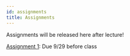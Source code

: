 ```yaml
---
id: assignments
title: Assignments
---
```


Assignments will be released here after lecture!

[Assignment 1](./assignment1): Due 9/29 before class
